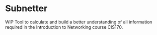 # Subnetter
WIP
Tool to calculate and build a better understanding of all information required in the Introduction to Networking course CIS170.
